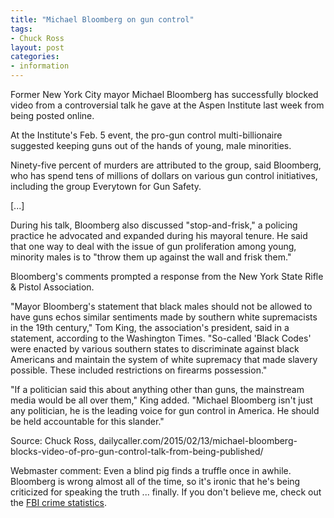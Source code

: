 ```yaml
---
title: "Michael Bloomberg on gun control"
tags:
- Chuck Ross
layout: post
categories:
- information
---
```


Former New York City mayor Michael Bloomberg has successfully blocked video from a controversial talk he gave at the Aspen Institute last week from being posted online.

At the Institute's Feb. 5 event, the pro-gun control multi-billionaire suggested keeping guns out of the hands of young, male minorities.

Ninety-five percent of murders are attributed to the group, said Bloomberg, who has spend tens of millions of dollars on various gun control initiatives, including the group Everytown for Gun Safety.

[...]

During his talk, Bloomberg also discussed "stop-and-frisk," a policing practice he advocated and expanded during his mayoral tenure. He said that one way to deal with the issue of gun proliferation among young, minority males is to "throw them up against the wall and frisk them."

Bloomberg's comments prompted a response from the New York State Rifle & Pistol Association.

"Mayor Bloomberg's statement that black males should not be allowed to have guns echos similar sentiments made by southern white supremacists in the 19th century," Tom King, the association's president, said in a statement, according to the Washington Times. "So-called 'Black Codes' were enacted by various southern states to discriminate against black Americans and maintain the system of white supremacy that made slavery possible. These included restrictions on firearms possession."

"If a politician said this about anything other than guns, the mainstream media would be all over them," King added. "Michael Bloomberg isn't just any politician, he is the leading voice for gun control in America. He should be held accountable for this slander."

Source: Chuck Ross,
dailycaller.com/2015/02/13/michael-bloomberg-blocks-video-of-pro-gun-control-talk-from-being-published/

Webmaster comment: Even a blind pig finds a truffle once in awhile. Bloomberg is wrong almost all of the time, so it's ironic that he's being criticized for speaking the truth ... finally. If you don't believe me, check out the [FBI crime statistics](https://www.colorofcrime.com "The Color of Crime").
